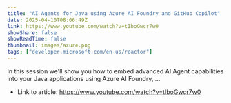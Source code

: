 ```yaml
---
title: "AI Agents for Java using Azure AI Foundry and GitHub Copilot"
date: 2025-04-10T08:06:49Z
link: https://www.youtube.com/watch?v=tIboGwcr7w0
showShare: false
showReadTime: false
thumbnail: images/azure.png
tags: ["developer.microsoft.com/en-us/reactor"]
---
```

In this session we'll show you how to embed advanced AI Agent capabilities into your Java applications using Azure AI Foundry, ...

- Link to article: https://www.youtube.com/watch?v=tIboGwcr7w0